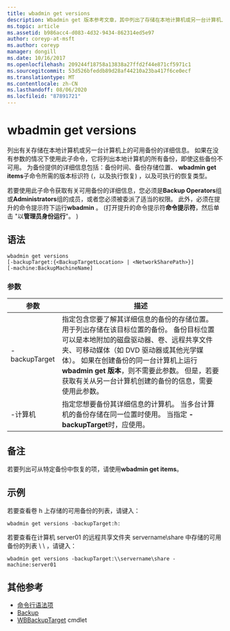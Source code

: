 ```yaml
---
title: wbadmin get versions
description: Wbadmin get 版本参考文章，其中列出了存储在本地计算机或另一台计算机上的可用备份的详细信息。
ms.topic: article
ms.assetid: b986acc4-d083-4d32-9434-862314ed5e97
author: coreyp-at-msft
ms.author: coreyp
manager: dongill
ms.date: 10/16/2017
ms.openlocfilehash: 209244f18758a13838a27ffd2f44e871cf5971c1
ms.sourcegitcommit: 53d526bfeddb89d28af44210a23ba417f6ce0ecf
ms.translationtype: MT
ms.contentlocale: zh-CN
ms.lasthandoff: 08/06/2020
ms.locfileid: "87891721"
---
```

# <a name="wbadmin-get-versions"></a>wbadmin get versions



列出有关存储在本地计算机或另一台计算机上的可用备份的详细信息。 如果在没有参数的情况下使用此子命令，它将列出本地计算机的所有备份，即使这些备份不可用。 为备份提供的详细信息包括：备份时间、备份存储位置、 **wbadmin get items**子命令所需的版本标识符 (，以及执行恢复) ，以及可执行的恢复类型。

若要使用此子命令获取有关可用备份的详细信息，您必须是**Backup Operators**组或**Administrators**组的成员，或者您必须被委派了适当的权限。 此外，必须在提升的命令提示符下运行**wbadmin** 。  (打开提升的命令提示符**命令提示符**，然后单击 "以**管理员身份运行**"。 ) 

## <a name="syntax"></a>语法

```
wbadmin get versions
[-backupTarget:{<BackupTargetLocation> | <NetworkSharePath>}]
[-machine:BackupMachineName]
```

### <a name="parameters"></a>参数

|参数|描述|
|---------|-----------|
|-backupTarget|指定包含您要了解其详细信息的备份的存储位置。 用于列出存储在该目标位置的备份。 备份目标位置可以是本地附加的磁盘驱动器、卷、远程共享文件夹、可移动媒体（如 DVD 驱动器或其他光学媒体）。 如果在创建备份的同一台计算机上运行**wbadmin get 版本**，则不需要此参数。 但是，若要获取有关从另一台计算机创建的备份的信息，需要使用此参数。|
|-计算机|指定您想要备份其详细信息的计算机。 当多台计算机的备份存储在同一位置时使用。 当指定 **-backupTarget**时，应使用。|

## <a name="remarks"></a>备注

若要列出可从特定备份中恢复的项，请使用**wbadmin get items**。

## <a name="examples"></a>示例

若要查看卷 h 上存储的可用备份的列表，请键入：
```
wbadmin get versions -backupTarget:h:
```
若要查看在计算机 server01 的远程共享文件夹 servername\share 中存储的可用备份的列表 \\ \\ ，请键入：
```
wbadmin get versions -backupTarget:\\servername\share -machine:server01
```

## <a name="additional-references"></a>其他参考

- [命令行语法项](command-line-syntax-key.md)
-   [Backup](wbadmin.md)
-   [WBBackupTarget](/powershell/module/windowserverbackup/?view=winserver2012r2-ps) cmdlet
